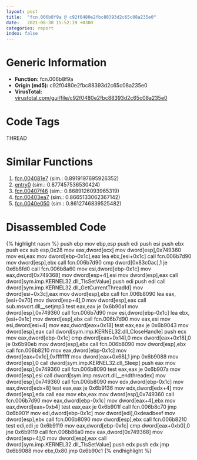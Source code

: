 ```yaml
---
layout: post
title:  "fcn.006b8f9a @ c92f0480e2fbc88393d2c65c08a235e0"
date:   2021-08-30 15:52:19 +0300
categories: report
index: false
---
```


# Generic Information
- **Function:** fcn.006b8f9a
- **Origin (md5):** c92f0480e2fbc88393d2c65c08a235e0
- **VirusTotal:** [virustotal.com/gui/file/c92f0480e2fbc88393d2c65c08a235e0][virustotal_ref]

# Code Tags
<span class="tag" id="THREAD">THREAD</span>


# Similar Functions

1. [fcn.004081e7][similar_1_ref] (sim.: 0.8919197695926352)
2. [entry0][similar_2_ref] (sim.: 0.877457536530424)
3. [fcn.00407f46][similar_3_ref] (sim.: 0.8689126093965319)
4. [fcn.00403ea7][similar_4_ref] (sim.: 0.8665133062367142)
5. [fcn.0040e050][similar_5_ref] (sim.: 0.8612746839525482)


# Disassembled Code

{% highlight nasm %}
push ebp
mov ebp,esp
push edi
push esi
push ebx
push ecx
sub esp,0x28
mov eax,dword[ecx]
mov dword[esp],0x749360
mov esi,eax
mov dword[ebp-0x1c],eax
lea ebx,[esi+0x1c]
call fcn.006b7d90
mov dword[esp],ebx
call fcn.006b7d90
cmp dword[0x83c0ac],1
je 0x6b8fd0
call fcn.006b8a60
mov esi,dword[ebp-0x1c]
mov eax,dword[0x749368]
mov dword[esp+4],esi
mov dword[esp],eax
call dword[sym.imp.KERNEL32.dll_TlsSetValue]
push edi
push edi
call dword[sym.imp.KERNEL32.dll_GetCurrentThreadId]
mov dword[esi+0x3c],eax
mov dword[esp],ebx
call fcn.006b8090
lea eax,[esi+0x70]
mov dword[esp+4],0
mov dword[esp],eax
call sub.msvcrt.dll__setjmp3
test eax,eax
je 0x6b90a1
mov dword[esp],0x749360
call fcn.006b7d90
mov esi,dword[ebp-0x1c]
lea ebx,[esi+0x1c]
mov dword[esp],ebx
call fcn.006b7d90
mov eax,esi
mov esi,dword[esi+4]
mov eax,dword[eax+0x18]
test eax,eax
je 0x6b9043
mov dword[esp],eax
call dword[sym.imp.KERNEL32.dll_CloseHandle]
push ecx
mov eax,dword[ebp-0x1c]
cmp dword[eax+0x14],0
mov dword[eax+0x18],0
je 0x6b90eb
mov dword[esp],ebx
call fcn.006b8090
mov dword[esp],ebx
call fcn.006b8210
mov eax,dword[ebp-0x1c]
mov dword[eax+0x1c],0xffffffff
mov dword[eax+0x68],1
jmp 0x6b9088
mov dword[esp],0
call dword[sym.imp.KERNEL32.dll_Sleep]
push eax
mov dword[esp],0x749360
call fcn.006b8090
test eax,eax
je 0x6b907a
mov dword[esp],esi
call dword[sym.imp.msvcrt.dll__endthreadex]
mov dword[esp],0x749360
call fcn.006b8090
mov edx,dword[ebp-0x1c]
mov eax,dword[edx+8]
test eax,eax
je 0x6b9136
mov edx,dword[edx+4]
mov dword[esp],edx
call eax
mov ebx,eax
mov dword[esp],0x749360
call fcn.006b7d90
mov eax,dword[ebp-0x1c]
mov dword[eax+4],ebx
mov eax,dword[eax+0xb4]
test eax,eax
je 0x6b901f
call fcn.006b8c70
jmp 0x6b901f
mov edi,dword[ebp-0x1c]
mov dword[edi],0xdeadbeef
mov dword[esp],ebx
call fcn.006b8090
mov dword[esp],ebx
call fcn.006b8210
test edi,edi
je 0x6b9119
mov eax,dword[ebp-0x1c]
cmp dword[eax+0xb0],0
jne 0x6b9119
call fcn.006b86a0
mov eax,dword[0x749368]
mov dword[esp+4],0
mov dword[esp],eax
call dword[sym.imp.KERNEL32.dll_TlsSetValue]
push edx
push edx
jmp 0x6b9088
mov ebx,0x80
jmp 0x6b90c1
{% endhighlight %}


[similar_1_ref]: /report/fcn.004081e7@35bedc5498306afe90b32d21d460d74f
[similar_2_ref]: /report/entry0@35bedc5498306afe90b32d21d460d74f
[similar_3_ref]: /report/fcn.00407f46@35bedc5498306afe90b32d21d460d74f
[similar_4_ref]: /report/fcn.00403ea7@35bedc5498306afe90b32d21d460d74f
[similar_5_ref]: /report/fcn.0040e050@db0bb0926cbc24a905ae237e61cb9c73
[virustotal_ref]: https://www.virustotal.com/gui/file/c92f0480e2fbc88393d2c65c08a235e0